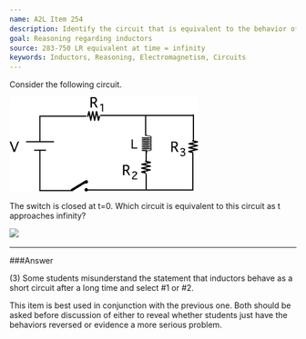 ```yaml
---
name: A2L Item 254
description: Identify the circuit that is equivalent to the behavior of an RL circuit after a long time.
goal: Reasoning regarding inductors
source: 283-750 LR equivalent at time = infinity
keywords: Inductors, Reasoning, Electromagnetism, Circuits
---
```


Consider the following circuit.

![Item254_fig1.gif](../images/Item254_fig1.gif)

The switch is closed at t=0. Which circuit is equivalent to this circuit
as t approaches infinity?

<div class="img-center"><img
src="/files/Item254_fig2.gif" /></div>

<hr/>

###Answer

(3) Some students misunderstand the statement that inductors behave as a
short circuit after a long time and select #1 or #2.

This item is best used in conjunction with the previous one. Both should
be asked before discussion of either to reveal whether students just
have the behaviors reversed or evidence a more serious problem. 
